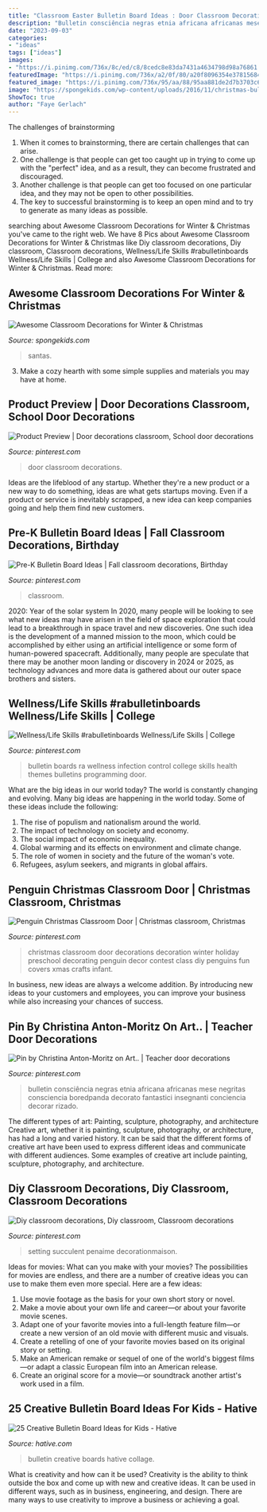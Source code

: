 ```yaml
---
title: "Classroom Easter Bulletin Board Ideas : Door Classroom Decorations"
description: "Bulletin consciência negras etnia africana africanas mese negritas consciencia boredpanda decorato fantastici insegnanti conciencia decorar rizado"
date: "2023-09-03"
categories:
- "ideas"
tags: ["ideas"]
images:
- "https://i.pinimg.com/736x/8c/ed/c8/8cedc8e83da7431a4634798d98a76861.jpg"
featuredImage: "https://i.pinimg.com/736x/a2/0f/80/a20f8096354e37815684329b01349cd0.jpg"
featured_image: "https://i.pinimg.com/736x/95/aa/88/95aa881de2d7b3703c6df3cde7d5805c.jpg"
image: "https://spongekids.com/wp-content/uploads/2016/11/christmas-bulletin-board/9-christmas-bulletin-board-ideas.jpg"
ShowToc: true
author: "Faye Gerlach"
---
```



The challenges of brainstorming
1. When it comes to brainstorming, there are certain challenges that can arise.
2. One challenge is that people can get too caught up in trying to come up with the "perfect" idea, and as a result, they can become frustrated and discouraged.
3. Another challenge is that people can get too focused on one particular idea, and they may not be open to other possibilities.
4. The key to successful brainstorming is to keep an open mind and to try to generate as many ideas as possible.

	

		
searching about Awesome Classroom Decorations for Winter &amp; Christmas you've came to the right web. We have 8 Pics about Awesome Classroom Decorations for Winter &amp; Christmas like Diy classroom decorations, Diy classroom, Classroom decorations, Wellness/Life Skills #rabulletinboards Wellness/Life Skills | College and also Awesome Classroom Decorations for Winter &amp; Christmas. Read more:
		
    
## Awesome Classroom Decorations For Winter &amp; Christmas

<img loading=lazy src="https://spongekids.com/wp-content/uploads/2016/11/christmas-bulletin-board/9-christmas-bulletin-board-ideas.jpg" onerror="this.onerror=null;this.src='https://tse1.mm.bing.net/th?id=OIP.EYO-Go1hW4cwvbyYw4o5LAHaKv&amp;pid=15.1';" alt="Awesome Classroom Decorations for Winter &amp; Christmas">

_Source: spongekids.com_

>santas. 

	

3. Make a cozy hearth with some simple supplies and materials you may have at home.

    
## Product Preview | Door Decorations Classroom, School Door Decorations

<img loading=lazy src="https://i.pinimg.com/736x/95/aa/88/95aa881de2d7b3703c6df3cde7d5805c.jpg" onerror="this.onerror=null;this.src='https://tse3.mm.bing.net/th?id=OIP.bz-SARMQ_57Mv7ZmO6g4FAHaJ3&amp;pid=15.1';" alt="Product Preview | Door decorations classroom, School door decorations">

_Source: pinterest.com_

>door classroom decorations. 

	

Ideas are the lifeblood of any startup. Whether they're a new product or a new way to do something, ideas are what gets startups moving. Even if a product or service is inevitably scrapped, a new idea can keep companies going and help them find new customers.

    
## Pre-K Bulletin Board Ideas | Fall Classroom Decorations, Birthday

<img loading=lazy src="https://i.pinimg.com/736x/a2/0f/80/a20f8096354e37815684329b01349cd0.jpg" onerror="this.onerror=null;this.src='https://tse4.mm.bing.net/th?id=OIP.fzugq69CwzJCEfQmofNgGgAAAA&amp;pid=15.1';" alt="Pre-K Bulletin Board Ideas | Fall classroom decorations, Birthday">

_Source: pinterest.com_

>classroom. 

	

2020: Year of the solar system
In 2020, many people will be looking to see what new ideas may have arisen in the field of space exploration that could lead to a breakthrough in space travel and new discoveries. One such idea is the development of a manned mission to the moon, which could be accomplished by either using an artificial intelligence or some form of human-powered spacecraft. Additionally, many people are speculate that there may be another moon landing or discovery in 2024 or 2025, as technology advances and more data is gathered about our outer space brothers and sisters.

    
## Wellness/Life Skills #rabulletinboards Wellness/Life Skills | College

<img loading=lazy src="https://i.pinimg.com/736x/cf/72/a4/cf72a404eb9d5a35c786d270080d6b5e.jpg" onerror="this.onerror=null;this.src='https://tse2.mm.bing.net/th?id=OIP.MXjZoG0qPI2VeZLr3m3wSgHaNK&amp;pid=15.1';" alt="Wellness/Life Skills #rabulletinboards Wellness/Life Skills | College">

_Source: pinterest.com_

>bulletin boards ra wellness infection control college skills health themes bulletins programming door. 

	

What are the big ideas in our world today?
The world is constantly changing and evolving. Many big ideas are happening in the world today. Some of these ideas include the following:
1. The rise of populism and nationalism around the world.
2. The impact of technology on society and economy.
3. The social impact of economic inequality. 
4. Global warming and its effects on environment and climate change. 
5. The role of women in society and the future of the woman's vote. 
6. Refugees, asylum seekers, and migrants in global affairs. 

    
## Penguin Christmas Classroom Door | Christmas Classroom, Christmas

<img loading=lazy src="https://i.pinimg.com/736x/f1/64/0b/f1640be11cba3ded8d50c062bc12b3d1--christmas-classroom-door-christmas-lunch.jpg" onerror="this.onerror=null;this.src='https://tse4.mm.bing.net/th?id=OIP.-rBEBLMSpXLa-SU8roytvAHaJ3&amp;pid=15.1';" alt="Penguin Christmas Classroom Door | Christmas classroom, Christmas">

_Source: pinterest.com_

>christmas classroom door decorations decoration winter holiday preschool decorating penguin decor contest class diy penguins fun covers xmas crafts infant. 

	

In business, new ideas are always a welcome addition. By introducing new ideas to your customers and employees, you can improve your business while also increasing your chances of success.

    
## Pin By Christina Anton-Moritz On Art.. | Teacher Door Decorations

<img loading=lazy src="https://i.pinimg.com/736x/8c/ed/c8/8cedc8e83da7431a4634798d98a76861.jpg" onerror="this.onerror=null;this.src='https://tse1.mm.bing.net/th?id=OIP.vX8FCGoa_Wm1E_s_IZ9mqAHaJ4&amp;pid=15.1';" alt="Pin by Christina Anton-Moritz on Art.. | Teacher door decorations">

_Source: pinterest.com_

>bulletin consciência negras etnia africana africanas mese negritas consciencia boredpanda decorato fantastici insegnanti conciencia decorar rizado. 

	

The different types of art: Painting, sculpture, photography, and architecture
Creative art, whether it is painting, sculpture, photography, or architecture, has had a long and varied history. It can be said that the different forms of creative art have been used to express different ideas and communicate with different audiences. Some examples of creative art include painting, sculpture, photography, and architecture.

    
## Diy Classroom Decorations, Diy Classroom, Classroom Decorations

<img loading=lazy src="https://i.pinimg.com/736x/de/01/15/de01159995168efae26edc1950d62250.jpg" onerror="this.onerror=null;this.src='https://tse3.mm.bing.net/th?id=OIP.egw9llzRZqYXX6dnga65pQHaMj&amp;pid=15.1';" alt="Diy classroom decorations, Diy classroom, Classroom decorations">

_Source: pinterest.com_

>setting succulent penaime decorationmaison. 

	

Ideas for movies: What can you make with your movies?
The possibilities for movies are endless, and there are a number of creative ideas you can use to make them even more special. Here are a few ideas:
1. Use movie footage as the basis for your own short story or novel.
2. Make a movie about your own life and career—or about your favorite movie scenes.
3. Adapt one of your favorite movies into a full-length feature film—or create a new version of an old movie with different music and visuals.
4. Create a retelling of one of your favorite movies based on its original story or setting.
5. Make an American remake or sequel of one of the world's biggest films—or adapt a classic European film into an American release.
6. Create an original score for a movie—or soundtrack another artist's work used in a film.
    
## 25 Creative Bulletin Board Ideas For Kids - Hative

<img loading=lazy src="https://hative.com/wp-content/uploads/2014/06/bulletin-board-ideas-collage.jpg" onerror="this.onerror=null;this.src='https://tse4.mm.bing.net/th?id=OIP.ye0d3kTLx052ofL8Z0Hz1AHaGL&amp;pid=15.1';" alt="25 Creative Bulletin Board Ideas for Kids - Hative">

_Source: hative.com_

>bulletin creative boards hative collage. 

	

What is creativity and how can it be used?
Creativity is the ability to think outside the box and come up with new and creative ideas. It can be used in different ways, such as in business, engineering, and design. There are many ways to use creativity to improve a business or achieving a goal.

